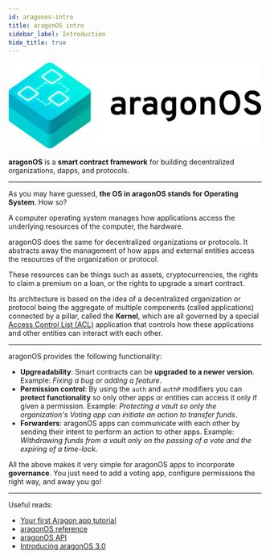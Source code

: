 ```yaml
---
id: aragonos-intro
title: aragonOS intro
sidebar_label: Introduction
hide_title: true
---
```


![](/docs/assets/brand/aragonos.png)

**aragonOS** is a **smart contract framework** for building decentralized organizations, dapps, and protocols.

--------

As you may have guessed, **the OS in aragonOS stands for Operating System**. How so?

A computer operating system manages how applications access the underlying resources of the computer, the hardware.

aragonOS does the same for decentralized organizations or protocols. It abstracts away the management of how apps and external entities access the resources of the organization or protocol.

These resources can be things such as assets, cryptocurrencies, the rights to claim a premium on a loan, or the rights to upgrade a smart contract.

Its architecture is based on the idea of a decentralized organization or protocol being the aggregate of multiple components (called applications) connected by a pillar, called the **Kernel**, which are all governed by a special [Access Control List (ACL)](/docs/acl-intro.html) application that controls how these applications and other entities can interact with each other.

--------

aragonOS provides the following functionality:
- **Upgreadability**: Smart contracts can be **upgraded to a newer version**. Example: *Fixing a bug or adding a feature*.
- **Permission control**: By using the `auth` and `authP` modifiers you can **protect functionality** so only other apps or entities can access it only if given a permission. Example: *Protecting a vault so only the organization's Voting app can initiate an action to transfer funds*.
- **Forwarders**: aragonOS apps can communicate with each other by sending their intent to perform an action to other apps. Example: *Withdrawing funds from a vault only on the passing of a vote and the expiring of a time-lock*.

All the above makes it very simple for aragonOS apps to incorporate **governance**. You just need to add a voting app, configure permissions the right way, and away you go!

--------

Useful reads:
- [Your first Aragon app tutorial](/docs/tutorial.html)
- [aragonOS reference](/docs/aragonos-ref.html)
- [aragonOS API](/docs/kernel_Kernel.html)
- [Introducing aragonOS 3.0](https://blog.aragon.org/introducing-aragonos-3-0-alpha-the-new-operating-system-for-protocols-and-dapps-348f7ac92cff/)
